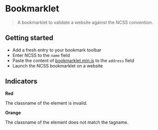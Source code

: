 Bookmarklet
===========

> A bookmarklet to validate a website against the NCSS convention.


Getting started
---------------

- Add a fresh entry to your bookmark toolbar
- Enter NCSS to the `name` field
- Paste the content of [bookmarklet.min.js](/dist/scripts/bookmarklet.min.js) to the `address` field
- Launch the NCSS bookmarklet on a website


Indicators
----------

**Red**

The classname of the element is invalid.

**Orange**

The classname of the element does not match the tagname.

